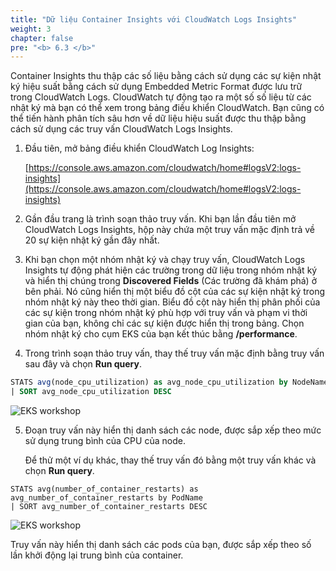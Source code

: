 ```yaml
---
title: "Dữ liệu Container Insights với CloudWatch Logs Insights"
weight: 3
chapter: false
pre: "<b> 6.3 </b>"
---
```


Container Insights thu thập các số liệu bằng cách sử dụng các sự kiện nhật ký hiệu suất bằng cách sử dụng Embedded Metric Format được lưu trữ trong CloudWatch Logs. CloudWatch tự động tạo ra một số số liệu từ các nhật ký mà bạn có thể xem trong bảng điều khiển CloudWatch. Bạn cũng có thể tiến hành phân tích sâu hơn về dữ liệu hiệu suất được thu thập bằng cách sử dụng các truy vấn CloudWatch Logs Insights.

1. Đầu tiên, mở bảng điều khiển CloudWatch Log Insights:

    [https://console.aws.amazon.com/cloudwatch/home#logsV2:logs-insights](https://console.aws.amazon.com/cloudwatch/home#logsV2:logs-insights)

2. Gần đầu trang là trình soạn thảo truy vấn. Khi bạn lần đầu tiên mở CloudWatch Logs Insights, hộp này chứa một truy vấn mặc định trả về 20 sự kiện nhật ký gần đây nhất.

3. Khi bạn chọn một nhóm nhật ký và chạy truy vấn, CloudWatch Logs Insights tự động phát hiện các trường trong dữ liệu trong nhóm nhật ký và hiển thị chúng trong **Discovered Fields** (Các trường đã khám phá) ở bên phải. Nó cũng hiển thị một biểu đồ cột của các sự kiện nhật ký trong nhóm nhật ký này theo thời gian. Biểu đồ cột này hiển thị phân phối của các sự kiện trong nhóm nhật ký phù hợp với truy vấn và phạm vi thời gian của bạn, không chỉ các sự kiện được hiển thị trong bảng. Chọn nhóm nhật ký cho cụm EKS của bạn kết thúc bằng **/performance**.

4. Trong trình soạn thảo truy vấn, thay thế truy vấn mặc định bằng truy vấn sau đây và chọn **Run query**.

```sql
STATS avg(node_cpu_utilization) as avg_node_cpu_utilization by NodeName
| SORT avg_node_cpu_utilization DESC 
```

![EKS workshop](../../../../images/0007/0002.jpg?featherlight=false&width=90pc)

5. Đoạn truy vấn này hiển thị danh sách các node, được sắp xếp theo mức sử dụng trung bình của CPU của node.

    Để thử một ví dụ khác, thay thế truy vấn đó bằng một truy vấn khác và chọn **Run query**.

```
STATS avg(number_of_container_restarts) as avg_number_of_container_restarts by PodName
| SORT avg_number_of_container_restarts DESC
```

![EKS workshop](../../../../images/0007/0003.jpg?featherlight=false&width=90pc)


Truy vấn này hiển thị danh sách các pods của bạn, được sắp xếp theo số lần khởi động lại trung bình của container.